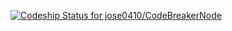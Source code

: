 [ ![Codeship Status for jose0410/CodeBreakerNode](https://app.codeship.com/projects/b6086f70-3831-0136-dfac-0aa9c93fd8f3/status?branch=master)](https://app.codeship.com/projects/289788)
